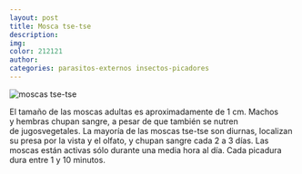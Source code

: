 ```yaml
---
layout: post
title: Mosca tse-tse
description:
img:
color: 212121
author:
categories: parasitos-externos insectos-picadores
---
```

![moscas tse-tse]({{site.baseurl}}/images/image3.png)

El tamaño de las moscas adultas es aproximadamente de 1 cm. Machos y hembras chupan sangre, a pesar de que también se nutren de jugosvegetales. La mayoría de las moscas tse-tse son diurnas, localizan su presa por la vista y el olfato, y chupan sangre cada 2 a 3 días. Las moscas están activas sólo durante una media hora al día. Cada picadura dura entre 1 y 10 minutos. 
